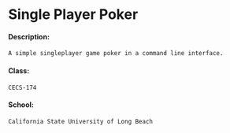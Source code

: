 # Single Player Poker
#### Description:
```
A simple singleplayer game poker in a command line interface.
```

#### Class:
```
CECS-174
```

#### School:
```
California State University of Long Beach
```

